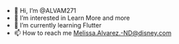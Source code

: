 - 👋 Hi, I’m @ALVAM271
- 👀 I’m interested in Learn More and more
- 🌱 I’m currently learning Flutter 
- 📫 How to reach me Melissa.Alvarez.-ND@disney.com

<!---
ALVAM271/ALVAM271 is a ✨ special ✨ repository because its `README.md` (this file) appears on your GitHub profile.
You can click the Preview link to take a look at your changes.
--->

